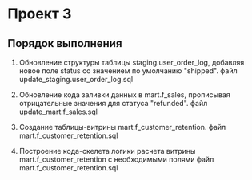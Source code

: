 # Проект 3

## Порядок выполнения

1. Обновление структуры таблицы staging.user_order_log,
добавляя новое поле status со значением по умолчанию "shipped".
файл update_staging.user_order_log.sql
   
2. Обновление кода заливки данных в mart.f_sales,
прописывая отрицательные значения для статуса "refunded".
файл update_mart.f_sales.sql
   
3. Создание таблицы-витрины mart.f_customer_retention.
файл mart.f_customer_retention.sql

4. Построение кода-скелета логики расчета витрины mart.f_customer_retention
с необходимыми полями
файл mart.f_customer_retention.sql
